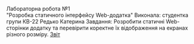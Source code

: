Лабораторна робота №1<br>"Розробка статичного інтерфейсу Web-додатка"
Виконала: студентка групи КВ-22 Редько Катерина
Завдання: Розробити статичні Web-сторінки додатку та перевірити коректне їх відображення на екранах різного розміру.
[Звіт](https://docs.google.com/document/d/11E8PfCZLHtrbkCuI9Mv-tyzcNjv4alq95S8X1yvdrF4/edit?usp=sharing)